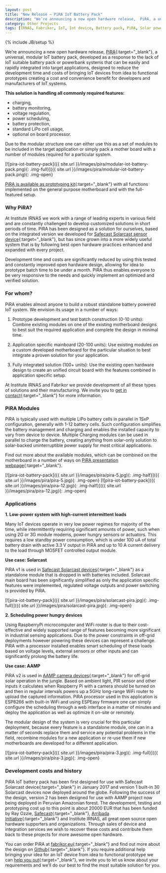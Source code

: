 ```yaml
---
layout: post
title: "New Release – PiRA IoT Battery Pack"
description: "We’re announcing a new open hardware release,  PiRA, a universal, modular IoT battery pack, developed as a response to the lack of IoT suitable battery pack or powerbank systems that can be easily and rapidly integrated into target applications."
category: Other Projects
tags: [IRNAS, Fabrikor, IoT, Iot device, Battery pack, PiRA, Solar powered IoT ]
---
```

{% include JB/setup %}

We’re announcing a new open hardware release, [PiRA](http://irnas.eu/pira){:target="_blank"}, a universal, modular IoT battery pack, developed as a response to the lack of IoT suitable battery pack or powerbank systems that can be easily and rapidly integrated into target applications, designed to reduce the development time and costs of bringing IoT devices from idea to functional prototypes creating a cost and convenience benefit for developers and manufacturers of IoT systems. 

**This solution is handling all commonly required features:**

- charging,
- battery monitoring, 
- voltage regulation, 
- power scheduling, 
- battery protection, 
- standard LiPo cell usage, 
- optional on board processor. 

Due to the modular structure one can either use this as a set of modules to be included in the target application or simply pack a mother board with a number of modules required for a particular system.

[![pira-iot-battery-pack]({{ site.url }}/images/pira/modular-iot-battery-pack.png){: .img-full}]({{ site.url }}/images/pira/modular-iot-battery-pack.png){: .img-open} 

[PiRA is available as prototyping kit](http://fabrikor.eu/all-products/pira-power-in-responsive-applications-iot-battery-pack){:target="_blank"} with all functions implemented on the general purpose motherboard and with the full-featured setup.

<h3>Why PiRA?</h3>

At Institute IRNAS we work with a range of leading experts in various field and are constantly challenged to develop customized solutions in short periods of time. PiRA has been designed as a solution for ourselves, based on the integrated version we developed for [Safecast Solarcast sensor device](http://irnas.eu/other%20projects/2017/05/08/collaborating-with-safecast-development-and-fabrication-of-solarcast){:target="_blank"}, but has since grown into a more widely useful system that is by following best open hardware practices enhanced and expanded with every project.

Development time and costs are significantly reduced by using this tested and constantly improved open hardware design, allowing for idea to prototype batch time to be under a month. PiRA thus enables everyone to be very responsive to the needs and quickly implement an optimized and verified solution.

<h3>For whom?</h3>

PiRA enables almost anyone to build a robust standalone battery powered IoT system. We envision its usage in a number of ways:

1. Prototype development and test batch construction (0-10 units): Combine existing modules on one of the existing motherboard designs to best suit the required application and complete the design in minimal time.

2. Application specific mainboard (20-100 units): Use existing modules on a custom developed motherboard for the particular situation to best integrate a proven solution for your application.

3. Fully integrated solution (100+ units): Use the existing open hardware design to create an unified circuit board with the features combined in application specific setup. 

At Institute IRNAS and Fabrikor we provide development of all these types of solutions and their manufacturing. We invite you to [get in contact](http://fabrikor.eu/index.php?route=information/contact){:target="_blank"} for more information.

<h3>PiRA Modules</h3>

PiRA is typically used with multiple LiPo battery cells in parallel in 1SxP configuration, generally with 1-12 battery cells. Such configuration simplifies the battery management and charging and enables the installed capacity to vary from device to device. Multiple Charging modules can be used in parallel to charge the battery, creating anything from solar-only solution to solar-backed uninterruptible power supply for most critical applications.

Find out more about the available modules, which can be combined on the motherboard in a number of ways on [PiRA presentation webpage](http://irnas.eu/pira){:target="_blank"}.

[![pira-iot-battery-pack]({{ site.url }}/images/pira/pira-5.jpg){: .img-half}]({{ site.url }}/images/pira/pira-5.jpg){: .img-open}
[![pira-iot-battery-pack]({{ site.url }}/images/pira/pira-12.jpg){: .img-half}]({{ site.url }}/images/pira/pira-12.jpg){: .img-open} 

<h3>Applications</h3>

**1. Low-power system with high-current intermittent loads**

Many IoT devices operate in very low power regimes for majority of the time, while intermittently requiring significant amounts of power, such when using 2G or 3G module modems, power hungry sensors or actuators. This requires a low standby power consumption, which is under 100 uA of total battery drain with active 3.3 V output in PiRA and up to 10 A current delivery to the load through MOSFET controlled output module.

**Use case: Solarcast**

PiRA v1 is used in [Safecast Solarcast devices](http://irnas.eu/other%20projects/2017/05/08/collaborating-with-safecast-development-and-fabrication-of-solarcast){:target="_blank"} as a standalone module that is dropped in with batteries included. Solarcast main board has been significantly simplified as only the application specific features were implemented, regulated voltage outputs and power switching is provided by PiRA.

[![pira-iot-battery-pack]({{ site.url }}/images/pira/solarcast-pira.jpg){: .img-full}]({{ site.url }}/images/pira/solarcast-pira.jpg){: .img-open}

**2. Scheduling power hungry devices**

Using RaspberryPi microcomputer and WiFi router is due to their cost-effective and widely supported range of features becoming more significant in industrial sensing applications. Due to the power constraints in off-grid deployments however powering these devices can represent a challenge. PiRA with a processor installed enables smart scheduling of these loads based on voltage levels, external sensors or other inputs and can significantly prolong the battery life.

**Use case: AAMP**

PiRA v2 is used in [AAMP camera devices](https://github.com/IRNAS/arribada-amp){:target="_blank"} for off-grid solar operation in the jungle. Based on ambient light, PIR sensor and other inputs it calculates when Raspberry Pi with a camera should be turned on and then in regular intervals powers up a 5GHz long-range WiFi router to upload the captured information. PiRA processor used in this application is ESP8266 with built-in WiFi and using ESPEasy firmware one can simply configure the scheduling through a web interface in a matter of minutes and deploy the application as well as optimize it on-site or remotely.

The modular design of the system is very crucial for this particular deployment, because every feature is a standalone module, one can in a matter of seconds replace them and service any potential problems in the field, recombine modules for a new application or re-use them if new motherboards are developed for a different application.

[![pira-iot-battery-pack]({{ site.url }}/images/pira/pira-3.jpg){: .img-full}]({{ site.url }}/images/pira/pira-3.jpg){: .img-open}

<h3>Development costs and history</h3>

PiRA IoT battery pack has been first designed for use with Safecast Solarcast device[](){:target="_blank"} in January 2017 and version 1 built-in 30 Solarcast devices now deployed around the globe. Following the success of the design, version 2 has been designed for use with AAMP project now being deployed in Peruvian Amazonian forest. The development, testing and prototyping cost up to this point is about 20000 EUR that has been funded by Ray Ozzie, [Safecast](https://blog.safecast.org/){:target="_blank"}, [Arribada Initiative](http://blog.arribada.org/){:target="_blank"} and Institute IRNAS, all great open source open hardware supporters and organizations. Through sales of device and integration services we wish to recover these costs and contribute them back to these projects for more awesome open hardware. 

You can order PiRA at [fabrikor.eu](http://fabrikor.eu/all-products/pira-power-in-responsive-applications-iot-battery-pack){:target="_blank"} and find out more about the design on [Github](https://github.com/IRNAS/IoT-battery-pack){:target="_blank"}. If you require additional help bringing your idea for an IoT device from idea to functional prototype we can [help you out](http://fabrikor.eu/s-iot){:target="_blank"}, we invite you to let us know about your requirements and we’ll do our best to find the most suitable solution for you. 






